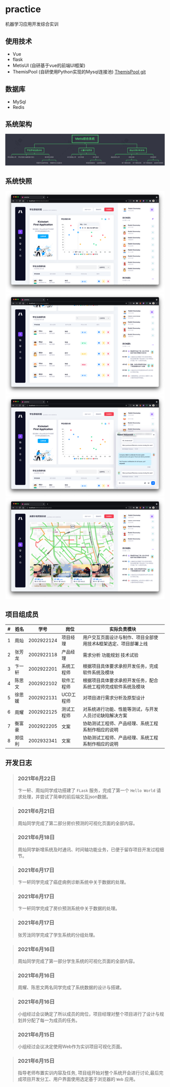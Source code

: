 # practice
机器学习应用开发综合实训

## 使用技术
- Vue
- flask
- MetisUI (自研基于vue的前端UI框架)
- ThemisPool (自研使用Python实现的Mysql连接池) [ThemisPool git](https://github.com/18651440358/ThemisPool)

## 数据库
- MySql
- Redis

## 系统架构
![architecture](https://raw.githubusercontent.com/18651440358/practice/master/src/assets/images/architecture.png)

## 系统快照
![screenshot1](https://raw.githubusercontent.com/18651440358/practice/master/src/assets/images/screenshot/%E6%88%AA%E5%B1%8F2021-06-21%20%E4%B8%8A%E5%8D%8811.33.24.png)
![screenshot2](https://raw.githubusercontent.com/18651440358/practice/master/src/assets/images/screenshot/%E6%88%AA%E5%B1%8F2021-06-21%20%E4%B8%8A%E5%8D%8811.33.36.png)
![screenshot3](https://raw.githubusercontent.com/18651440358/practice/master/src/assets/images/screenshot/%E6%88%AA%E5%B1%8F2021-06-21%20%E4%B8%8A%E5%8D%8811.33.54.png)
![screenshot4](https://raw.githubusercontent.com/18651440358/practice/master/src/assets/images/screenshot/%E6%88%AA%E5%B1%8F2021-06-21%20%E4%B8%8A%E5%8D%8811.34.29.png)

## 项目组成员
| # | 姓名   | 学号 | 岗位 | 实际负责模块 |
|---|---|---|---|---|
|1|周灿|2002922124|项目经理|用户交互页面设计与制作、项目全部使用技术&框架选定、项目部署上线|
|2|张芳龙|2002922118|产品经理|需求分析 功能规划 技术试验|
|3|卞一轩|2002922201|系统工程师|根据项目具体要求承担开发任务，完成软件系统及模块|
|4|陈思文|2002922102|软件工程师|根据项目具体要求承担开发任务，配合系统工程师完成软件系统及模块|
|5|徐思媛|2002922131|UCD工程师|对项目进行需求分析及原型设计|
|6|周耀|2002922125|测试工程师|对系统进行功能、性能等测试，与开发人员讨论缺陷解决方案|
|7|衡富豪|2002922205|文案|协助测试工程师、产品经理、系统工程系制作相应的说明|
|8|郑佳利|2002932341|文案|协助测试工程师、产品经理、系统工程系制作相应的说明|

## 开发日志
> ### 2021年6月22日
>卞一轩、周灿同学成功搭建了 `FLask` 服务，完成了第一个 `Hello World` 请求处理，并尝试了简单的前后端交互json数据。

> ### 2021年6月21日
>周灿同学完成了第二部分房价预测的可视化页面的全部内容。

> ### 2021年6月18日
>周灿同学新增系统及时通讯、时间轴功能业务，已便于留存项目开发过程细节。

> ### 2021年6月17日
>卞一轩同学完成了癌症病例诊断系统中关于数据的处理。

> ### 2021年6月17日
>卞一轩同学完成了房价预测系统中关于数据的处理。

> ### 2021年6月17日
>张芳泷同学完成了学生系统的分组处理。

> ### 2021年6月16日
>周灿同学完成了第一部分学生系统的可视化页面的全部内容。

> ### 2021年6月16日
> 周耀、陈思文两名同学完成了系统数据的设计与搭建。

> ### 2021年6月16日
> 小组经过会议确定了所以成员的岗位，项目经理对整个项目进行了设计与规划并分配了每一为成员的任务。

> ### 2021年6月15日
> 小组经过会议决定使用Web作为实训项目可视化页面。

> ### 2021年6月15日
> 指导老师布置实训内容及任务, 项目组开始对整个系统开会进行讨论,最后完成项目开发分工、用户界面使用选定基于浏览器的 `Web` 应用。
